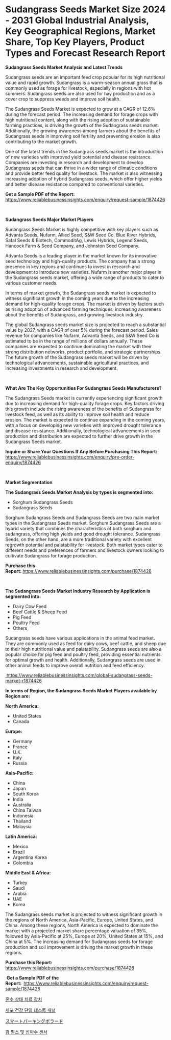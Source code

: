 <p><h1>Sudangrass Seeds Market Size 2024 - 2031 Global Industrial Analysis, Key Geographical Regions, Market Share, Top Key Players, Product Types and Forecast Research Report</h1></p><p><strong>Sudangrass Seeds Market Analysis and Latest Trends</strong></p>
<p><p>Sudangrass seeds are an important feed crop popular for its high nutritional value and rapid growth. Sudangrass is a warm-season annual grass that is commonly used as forage for livestock, especially in regions with hot summers. Sudangrass seeds are also used for hay production and as a cover crop to suppress weeds and improve soil health.</p><p>The Sudangrass Seeds Market is expected to grow at a CAGR of 12.6% during the forecast period. The increasing demand for forage crops with high nutritional content, along with the rising adoption of sustainable farming practices, is driving the growth of the Sudangrass seeds market. Additionally, the growing awareness among farmers about the benefits of Sudangrass seeds in improving soil fertility and preventing erosion is also contributing to the market growth.</p><p>One of the latest trends in the Sudangrass seeds market is the introduction of new varieties with improved yield potential and disease resistance. Companies are investing in research and development to develop Sudangrass seeds that can thrive in a wider range of climatic conditions and provide better feed quality for livestock. The market is also witnessing increasing adoption of hybrid Sudangrass seeds, which offer higher yields and better disease resistance compared to conventional varieties.</p></p>
<p><strong>Get a Sample PDF of the Report:&nbsp;</strong> <a href="https://www.reliablebusinessinsights.com/enquiry/request-sample/1874426">https://www.reliablebusinessinsights.com/enquiry/request-sample/1874426</a></p>
<p>&nbsp;</p>
<p><strong>Sudangrass Seeds Major Market Players</strong></p>
<p><p>Sudangrass Seeds Market is highly competitive with key players such as Advanta Seeds, Nufarm, Allied Seed, S&W Seed Co, Blue River Hybrids, Safal Seeds & Biotech, CommoditAg, Lewis Hybrids, Legend Seeds, Hancock Farm & Seed Company, and Johnston Seed Company. </p><p>Advanta Seeds is a leading player in the market known for its innovative seed technology and high-quality products. The company has a strong presence in key regions and continues to invest in research and development to introduce new varieties. Nufarm is another major player in the Sudangrass seeds market, offering a wide range of products to cater to various customer needs. </p><p>In terms of market growth, the Sudangrass seeds market is expected to witness significant growth in the coming years due to the increasing demand for high-quality forage crops. The market is driven by factors such as rising adoption of advanced farming techniques, increasing awareness about the benefits of Sudangrass, and growing livestock industry.</p><p>The global Sudangrass seeds market size is projected to reach a substantial value by 2027, with a CAGR of over 5% during the forecast period. Sales revenue for companies like Nufarm, Advanta Seeds, and S&W Seed Co is estimated to be in the range of millions of dollars annually. These companies are expected to continue dominating the market with their strong distribution networks, product portfolio, and strategic partnerships. The future growth of the Sudangrass seeds market will be driven by technological advancements, sustainable agricultural practices, and increasing investments in research and development.</p></p>
<p>&nbsp;</p>
<p><strong>What Are The Key Opportunities For Sudangrass Seeds Manufacturers?</strong></p>
<p><p>The Sudangrass Seeds market is currently experiencing significant growth due to increasing demand for high-quality forage crops. Key factors driving this growth include the rising awareness of the benefits of Sudangrass for livestock feed, as well as its ability to improve soil health and reduce erosion. The market is expected to continue expanding in the coming years, with a focus on developing new varieties with improved drought tolerance and disease resistance. Additionally, technological advancements in seed production and distribution are expected to further drive growth in the Sudangrass Seeds market.</p></p>
<p><strong>Inquire or Share Your Questions If Any Before Purchasing This Report:</strong> <a href="https://www.reliablebusinessinsights.com/enquiry/pre-order-enquiry/1874426">https://www.reliablebusinessinsights.com/enquiry/pre-order-enquiry/1874426</a></p>
<p>&nbsp;</p>
<p><strong>Market Segmentation</strong></p>
<p><strong>The Sudangrass Seeds Market Analysis by types is segmented into:</strong></p>
<p><ul><li>Sorghum Sudangrass Seeds</li><li>Sudangrass Seeds</li></ul></p>
<p><p>Sorghum Sudangrass Seeds and Sudangrass Seeds are two main market types in the Sudangrass Seeds market. Sorghum Sudangrass Seeds are a hybrid variety that combines the characteristics of both sorghum and sudangrass, offering high yields and good drought tolerance. Sudangrass Seeds, on the other hand, are a more traditional variety with excellent regrowth potential and palatability for livestock. Both market types cater to different needs and preferences of farmers and livestock owners looking to cultivate Sudangrass for forage production.</p></p>
<p><strong>Purchase this Report:&nbsp;</strong><a href="https://www.reliablebusinessinsights.com/purchase/1874426">https://www.reliablebusinessinsights.com/purchase/1874426</a></p>
<p>&nbsp;</p>
<p><strong>The Sudangrass Seeds Market Industry Research by Application is segmented into:</strong></p>
<p><ul><li>Dairy Cow Feed</li><li>Beef Cattle & Sheep Feed</li><li>Pig Feed</li><li>Poultry Feed</li><li>Others</li></ul></p>
<p><p>Sudangrass seeds have various applications in the animal feed market. They are commonly used as feed for dairy cows, beef cattle, and sheep due to their high nutritional value and palatability. Sudangrass seeds are also a popular choice for pig feed and poultry feed, providing essential nutrients for optimal growth and health. Additionally, Sudangrass seeds are used in other animal feeds to improve overall nutrition and feed efficiency.</p></p>
<p><a href="https://www.reliablebusinessinsights.com/global-sudangrass-seeds-market-r1874426">&nbsp;https://www.reliablebusinessinsights.com/global-sudangrass-seeds-market-r1874426</a></p>
<p><strong>In terms of Region, the Sudangrass Seeds Market Players available by Region are:</strong></p>
<p>
    <p> <strong> North America: </strong>
        <ul>
            <li>United States</li>
            <li>Canada</li>
        </ul>
        </p> 
    <p> <strong> Europe: </strong>
        <ul>
            <li>Germany</li>
            <li>France</li>
            <li>U.K.</li>
            <li>Italy</li>
            <li>Russia</li>
        </ul>
        </p> 
    <p> <strong> Asia-Pacific: </strong>
        <ul>
            <li>China</li>
            <li>Japan</li>
            <li>South Korea</li>
            <li>India</li>
            <li>Australia</li>
            <li>China Taiwan</li>
            <li>Indonesia</li>
            <li>Thailand</li>
            <li>Malaysia</li>
        </ul>
        </p> 
    <p> <strong> Latin America: </strong>
        <ul>
            <li>Mexico</li>
            <li>Brazil</li>
            <li>Argentina Korea</li>
            <li>Colombia</li>
        </ul>
        </p> 
    <p> <strong> Middle East & Africa: </strong>
        <ul>
            <li>Turkey</li>
            <li>Saudi</li>
            <li>Arabia</li>
            <li>UAE</li>
            <li>Korea</li>
        </ul>
    </p>
    </p>
<p><p>The Sudangrass seeds market is projected to witness significant growth in the regions of North America, Asia-Pacific, Europe, United States, and China. Among these regions, North America is expected to dominate the market with a projected market share percentage valuation of 35%, followed by Asia-Pacific at 25%, Europe at 20%, United States at 15%, and China at 5%. The increasing demand for Sudangrass seeds for forage production and soil improvement is driving the market growth in these regions.</p></p>
<p><strong>Purchase this Report: </strong><a href="https://www.reliablebusinessinsights.com/purchase/1874426">https://www.reliablebusinessinsights.com/purchase/1874426</a></p>
<p>&nbsp;<strong>Get a Sample PDF of the Report:&nbsp;&nbsp;</strong><a href="https://www.reliablebusinessinsights.com/enquiry/request-sample/1874426">https://www.reliablebusinessinsights.com/enquiry/request-sample/1874426</a></p>
<p><strong></strong></p>
<p><p><a href="https://medium.com/@flower89678/%ED%98%BC%EC%88%98-%EC%B9%98%EB%A3%8C-%EC%9E%A5%EC%B9%98-%EC%8B%9C%EC%9E%A5%EC%9D%98-%EC%8B%AC%EC%B8%B5-%EB%B6%84%EC%84%9D-%ED%8A%B8%EB%A0%8C%EB%93%9C-%EC%8B%9C%EC%9E%A5-%EC%84%B8%EB%B6%84%ED%99%94-%EB%B0%8F-%EA%B2%BD%EC%9F%81-%EB%B6%84%EC%84%9D-2f0affa7edd5">혼수 상태 치료 장치</a></p><p><a href="https://github.com/fernandotryO5lson96765/Market-Research-Report-List-2/blob/main/6178018127098.md">세포 건강 단일 테스트 패널</a></p><p><a href="https://github.com/reliezer65/Market-Research-Report-List-1/blob/main/8030916120038.md">スマートパーキングボラード</a></p><p><a href="https://medium.com/@mehereenadusoye/%EA%B4%91-%ED%8E%84%EC%8A%A4-%EB%B0%8F-%EC%8B%AC%EB%B0%95%EC%88%98-%EC%84%BC%EC%84%9C-%EC%8B%9C%EC%9E%A5-%EC%A0%84%EB%A7%9D-%EC%99%84%EC%A0%84%ED%95%9C-%EC%82%B0%EC%97%85-%EB%B6%84%EC%84%9D-2024%EB%85%84%EB%B6%80%ED%84%B0-2031%EB%85%84-024e062ec46e">광 펄스 및 심박수 센서</a></p></p>